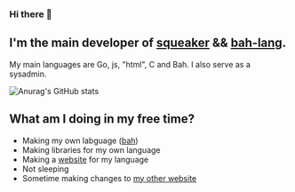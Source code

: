 ### Hi there 👋

<!--
**ithirzty/ithirzty** is a ✨ _special_ ✨ repository because its `README.md` (this file) appears on your GitHub profile.
-->

## I'm the main developer of [squeaker](https://squeaker.live) && [bah-lang](https://bah-lang.xyz).
My main languages are Go, js, "html", C and Bah.
I also serve as a sysadmin.

![Anurag's GitHub stats](https://github-readme-stats.vercel.app/api?username=ithirzty&hide=contribs,prs)


## What am I doing in my free time?
- Making my own labguage ([bah](https://github.com/ithirzty/bahv4-installer))
- Making libraries for my own language
- Making a [website](https://bah-lang.xyz) for my language
- Not sleeping
- Sometime making changes to [my other website](https://squeaker.live)
